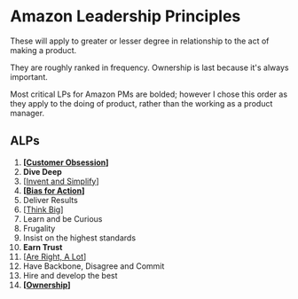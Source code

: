 # Amazon Leadership Principles

These will apply to greater or lesser degree in relationship to the act of making a product.

They are roughly ranked in frequency. Ownership is last because it's always important.

Most critical LPs for Amazon PMs are bolded; however I chose this order as they apply to the doing of product, rather than the working as a product manager.

## ALPs

1. **[[Customer Obsession]]**
2. **Dive Deep**
3. [[Invent and Simplify]]
4. **[[Bias for Action]]**
5. Deliver Results
6. [[Think Big]]
7. Learn and be Curious
8. Frugality
9. Insist on the highest standards
10. **Earn Trust**
11. [[Are Right, A Lot]]
12. Have Backbone, Disagree and Commit
13. Hire and develop the best
14. **[[Ownership]]**

[//begin]: # "Autogenerated link references for markdown compatibility"
[Customer Obsession]: customer-obsession "Customer Obsession"
[Invent and Simplify]: invent-and-simplify "Invent and Simplify"
[Bias for Action]: bias-for-action "Bias for Action"
[Think Big]: think-big "Think Big"
[Are Right, A Lot]: are-right-a-lot "Are Right, A Lot"
[Ownership]: ownership "Ownership"
[//end]: # "Autogenerated link references"